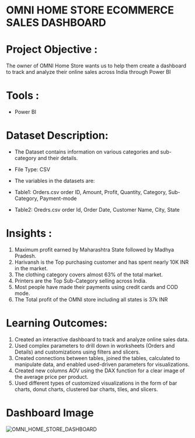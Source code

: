 # OMNI HOME STORE ECOMMERCE SALES DASHBOARD
# Project Objective : 
The owner of OMNI Home Store wants us to help them create a dashboard to track and analyze their online sales across India through Power BI

# Tools :
* Power BI
  
# Dataset Description:
* The Dataset contains information on various categories and sub-category and their details.
* File Type: CSV

* The variables in the datasets are:
* Table1: Orders.csv order ID, Amount, Profit, Quantity, Category, Sub-Category, Payment-mode
* Table2: Oredrs.csv order Id, Order Date, Customer Name, City, State

# Insights :
1) Maximum profit earned by Maharashtra State followed by Madhya Pradesh.
2) Harivansh is the Top purchasing customer and has spent nearly 10K INR in the market.
3) The clothing category covers almost 63% of the total market.
4) Printers are the Top Sub-Category selling across India.
5) Most people have made their payments using credit cards and COD mode.
6) The Total profit of the OMNI store including all states is 37k INR

# Learning Outcomes:
1) Created an interactive dashboard to track and analyze online sales data.
2) Used complex parameters to drill down in worksheets (Orders and Details) and customizations using filters and slicers.
3) Created connections between tables, joined the tables, calculated to manipulate data, and enabled used-driven parameters for visualizations.
4) Created new columns AOV using the DAX function for a clear image of the average price per product.
5) Used different types of customized visualizations in the form of bar charts, donut charts, clustered bar charts, tiles, and slicers.

# Dashboard Image
![OMNI_HOME_STORE_DASHBOARD](https://github.com/frmas5pd8/OMNI-ECOMMERCE-SALES-DASHBOARD/assets/98344555/c55fb4d0-cb07-4d5e-a714-6ce3e0481c89)


